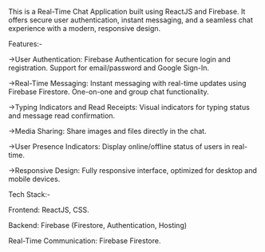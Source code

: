 This is a Real-Time Chat Application built using ReactJS and Firebase. It offers secure user authentication, instant messaging, and a seamless chat experience with a modern, responsive design.

Features:-

->User Authentication:
Firebase Authentication for secure login and registration.
Support for email/password and Google Sign-In.

->Real-Time Messaging:
Instant messaging with real-time updates using Firebase Firestore.
One-on-one and group chat functionality.

->Typing Indicators and Read Receipts:
Visual indicators for typing status and message read confirmation.

->Media Sharing:
Share images and files directly in the chat.

->User Presence Indicators:
Display online/offline status of users in real-time.

->Responsive Design:
Fully responsive interface, optimized for desktop and mobile devices.

Tech Stack:-

Frontend: ReactJS, CSS.

Backend: Firebase (Firestore, Authentication, Hosting)

Real-Time Communication: Firebase Firestore.
